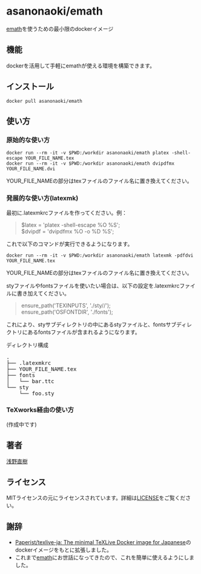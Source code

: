 # asanonaoki/emath
[emath](http://emath.s40.xrea.com/)を使うための最小限のdockerイメージ


## 機能
dockerを活用して手軽にemathが使える環境を構築できます。


## インストール
```
docker pull asanonaoki/emath
```

## 使い方
### 原始的な使い方
```
docker run --rm -it -v $PWD:/workdir asanonaoki/emath platex -shell-escape YOUR_FILE_NAME.tex
docker run --rm -it -v $PWD:/workdir asanonaoki/emath dvipdfmx YOUR_FILE_NAME.dvi
```
YOUR_FILE_NAMEの部分はtexファイルのファイル名に置き換えてください。

### 発展的な使い方(latexmk)
最初に.latexmkrcファイルを作ってください。例：
>$latex = 'platex -shell-escape %O %S';  
>$dvipdf = 'dvipdfmx %O -o %D %S';  

これで以下のコマンドが実行できるようになります。
```
docker run --rm -it -v $PWD:/workdir asanonaoki/emath latexmk -pdfdvi YOUR_FILE_NAME.tex
```
YOUR_FILE_NAMEの部分はtexファイルのファイル名に置き換えてください。

styファイルやfontsファイルを使いたい場合は、以下の設定を.latexmkrcファイルに書き加えてください。
>ensure_path('TEXINPUTS', './sty//');  
>ensure_path('OSFONTDIR', './fonts');  

これにより、styサブディレクトリの中にあるstyファイルと、fontsサブディレクトリにあるfontsファイルが含まれるようになります。

ディレクトリ構成
<pre>
.
├── .latexmkrc
├── YOUR_FILE_NAME.tex
├── fonts
│   └── bar.ttc
└── sty
    └── foo.sty
</pre>

### TeXworks経由の使い方
(作成中です)


## 著者
[浅野直樹](https://asanonaoki.com/blog/)


## ライセンス
MITライセンスの元にライセンスされています。詳細は[LICENSE](/LICENSE)をご覧ください。


## 謝辞
- [Paperist/texlive-ja: The minimal TeXLive Docker image for Japanese](https://github.com/Paperist/texlive-ja)のdockerイメージをもとに拡張しました。
- これまで[emath](http://emath.s40.xrea.com/)にお世話になってきたので、これを簡単に使えるようにしました。

